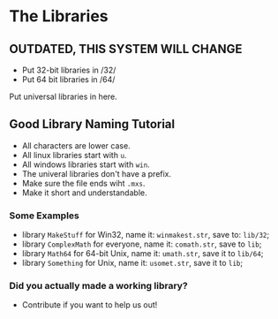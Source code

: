 # The Libraries

## OUTDATED, THIS SYSTEM WILL CHANGE ##

* Put 32-bit libraries in /32/
* Put 64 bit libraries in /64/

Put universal libraries in here.

## Good Library Naming Tutorial

* All characters are lower case.
* All linux libraries start with `u`.
* All windows libraries start with `win`.
* The univeral libraries don't have a prefix.
* Make sure the file ends wiht `.mxs`.
* Make it short and understandable.

### Some Examples

* library `MakeStuff` for Win32, name it:
`winmakest.str`, save to: `lib/32`;
* library `ComplexMath` for everyone, name it:
`comath.str`, save to `lib`;
* library `Math64` for 64-bit Unix, name it:
`umath.str`, save it to `lib/64`;
* library `Something` for Unix, name it:
`usomet.str`, save it to `lib`;

### Did you actually made a working library?

* Contribute if you want to help us out!
